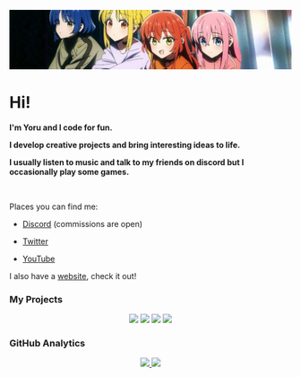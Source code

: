 ![BTR banner](./banner.jpeg)

# Hi!

<div>

**I'm Yoru and I code for fun.**</br>

**I develop creative projects and bring interesting ideas to life.**</br>

**I usually listen to music and talk to my friends on discord but I occasionally play some games.**

</br>

Places you can find me:

  - <a href="https://discord.com/users/372343076578131968" target="_blank">Discord</a> (commissions are open)

  - <a href="https://twitter.com/ken_yoru" target="_blank">Twitter</a>

  - <a href="https://www.youtube.com/@yorunoken/" target="_blank">YouTube</a>

I also have a <a href="https://yoru.com.tr/" target="_blank">website</a>, check it out!

</div>

### My Projects

<div align="center">
<a href="https://github.com/YoruNoKen/HanamiBot"><img src="https://github-readme-stats.vercel.app/api/pin/?username=YoruNoKen&repo=HanamiBot&theme=radical"></a>
<a href="https://github.com/YoruNoKen/mcsr-ranked-api"><img src="https://github-readme-stats.vercel.app/api/pin/?username=YoruNoKen&repo=mcsr-ranked-api&theme=radical"></a>
<a href="https://github.com/YoruNoKen/discord-mass-uploader"><img src="https://github-readme-stats.vercel.app/api/pin/?username=YoruNoKen&repo=discord-mass-uploader&theme=radical"></a>
<a href="https://github.com/YoruNoKen/CCTV-Discord-Bot"><img src="https://github-readme-stats.vercel.app/api/pin/?username=YoruNoKen&repo=CCTV-Discord-Bot&theme=radical"></a>
</div>

### GitHub Analytics

<div align="center">
<a href="https://github.com/YoruNoKen">
    <img src="https://github-readme-stats.vercel.app/api/top-langs/?username=yorunoken&theme=radical">
    <img src="https://github-readme-stats.vercel.app/api?username=yorunoken&show_icons=true&theme=radical">
</a>
</div>
